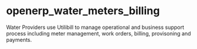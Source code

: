 # openerp_water_meters_billing
Water Providers use Utilibill to manage operational and business support process including meter management, work orders, billing, provisoning and payments.
